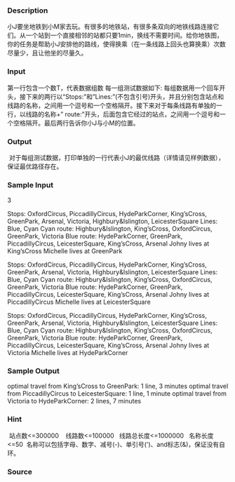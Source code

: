 
### Description
小J要坐地铁到小M家去玩。有很多的地铁站，有很多条双向的地铁线路连接它们。从一个站到一个直接相邻的站都只要1min，换线不需要时间。给你地铁图，你的任务是帮助小J安排他的路线，使得换乘（在一条线路上回头也算换乘）次数尽量少，且让他坐的尽量久。
### Input
第一行包含一个数T，代表数据组数
每一组测试数据如下:
每组数据用一个回车开头，接下来的两行以“Stops:”和”Lines:”(不包含引号)开头，并且分别包含站点和线路的名称，之间用一个逗号和一个空格隔开。接下来对于每条线路有单独的一行，以线路的名称+” route:”开头，后面包含它经过的站点，之间用一个逗号和一个空格隔开。最后两行告诉你小J与小M的位置。 
### Output
 对于每组测试数据，打印单独的一行代表小J的最优线路（详情请见样例数据），保证最优路径存在。
### Sample Input
3

Stops: OxfordCircus, PiccadillyCircus, HydeParkCorner, King’sCross, GreenPark, Arsenal, Victoria, Highbury&Islington, LeicesterSquare
Lines: Blue, Cyan
Cyan route: Highbury&Islington, King’sCross, OxfordCircus, GreenPark, Victoria
Blue route: HydeParkCorner, GreenPark, PiccadillyCircus, LeicesterSquare, King’sCross, Arsenal
Johny lives at King’sCross
Michelle lives at GreenPark

Stops: OxfordCircus, PiccadillyCircus, HydeParkCorner, King’sCross, GreenPark, Arsenal, Victoria, Highbury&Islington, LeicesterSquare
Lines: Blue, Cyan
Cyan route: Highbury&Islington, King’sCross, OxfordCircus, GreenPark, Victoria
Blue route: HydeParkCorner, GreenPark, PiccadillyCircus, LeicesterSquare, King’sCross, Arsenal
Johny lives at PiccadillyCircus
Michelle lives at LeicesterSquare

Stops: OxfordCircus, PiccadillyCircus, HydeParkCorner, King’sCross, GreenPark, Arsenal, Victoria, Highbury&Islington, LeicesterSquare
Lines: Blue, Cyan
Cyan route: Highbury&Islington, King’sCross, OxfordCircus, GreenPark, Victoria
Blue route: HydeParkCorner, GreenPark, PiccadillyCircus, LeicesterSquare, King’sCross, Arsenal
Johny lives at Victoria
Michelle lives at HydeParkCorner
### Sample Output
optimal travel from King’sCross to GreenPark: 1 line, 3 minutes
optimal travel from PiccadillyCircus to LeicesterSquare: 1 line, 1 minute
optimal travel from Victoria to HydeParkCorner: 2 lines, 7 minutes
### Hint
 站点数<=300000    线路数<=100000   线路总长度<=1000000   名称长度<=50  名称可以包括字母、数字、减号(-)、单引号(')、and标志(&)，保证没有自环。
### Source
